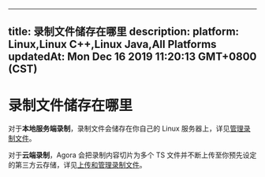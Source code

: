 
---
title: 录制文件储存在哪里
description: 
platform: Linux,Linux C++,Linux Java,All Platforms
updatedAt: Mon Dec 16 2019 11:20:13 GMT+0800 (CST)
---
# 录制文件储存在哪里
对于**本地服务端录制**，录制文件会储存在你自己的 Linux 服务器上，详见[管理录制文件](../../cn/Recording/recording_files.md)。

对于**云端录制**，Agora 会把录制内容切片为多个 TS 文件并不断上传至你预先设定的第三方云存储，详见[上传和管理录制文件](../../cn/cloud-recording/cloud_recording_rest.md)。

